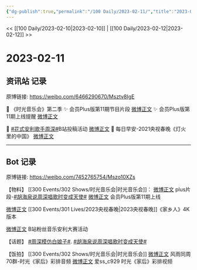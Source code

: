 ```yaml
---
{"dg-publish":true,"permalink":"/100 Daily/2023-02-11/","title":"2023-02-11","created":"2023-02-12T17:12:45.000+08:00","updated":"2023-04-11T14:46:32.000+08:00"}
---
```



<< [[100 Daily/2023-02-10\|2023-02-10]] | [[100 Daily/2023-02-12\|2023-02-12]] >>

# 2023-02-11

## 资讯站 记录

原博链接: https://weibo.com/6466290670/Msztv8IgE

💫 《时光音乐会》第二季
✨ 会员Plus版第11期节目片段 [微博正文](https://m.weibo.cn/6466290670/4867931526398552)
✨ 会员Plus版第11期上线提醒 [微博正文](https://m.weibo.cn/6466290670/4867937830178871)

💫 [#花式安利歌手周深#](https://s.weibo.com/weibo?q=%23%E8%8A%B1%E5%BC%8F%E5%AE%89%E5%88%A9%E6%AD%8C%E6%89%8B%E5%91%A8%E6%B7%B1%23)B站投稿活动 [微博正文](https://m.weibo.cn/6466290670/4867984252207263)
💫 每日早安-2021央视春晚《灯火里的中国》 [微博正文](https://m.weibo.cn/6466290670/4867870197286441)

---
## Bot 记录

原博链接: https://weibo.com/7452765754/Mszo10XZs

【物料】
[[300 Events/302 Shows/时光音乐会\|时光音乐会]]：
[微博正文](https://m.weibo.cn/7703778879/4867929042323449) plus片段-[#胡海泉说周深唱歌时变成天使#](https://s.weibo.com/weibo?q=%23%E8%83%A1%E6%B5%B7%E6%B3%89%E8%AF%B4%E5%91%A8%E6%B7%B1%E5%94%B1%E6%AD%8C%E6%97%B6%E5%8F%98%E6%88%90%E5%A4%A9%E4%BD%BF%23)
[微博正文](https://m.weibo.cn/6466290670/4867937830178871) 会员Plus版第11期上线

[微博正文](https://m.weibo.cn/2140502770/4867755894114524) [[300 Events/301 Lives/2023央视春晚\|2023央视春晚]]《家乡人》4K版本

[微博正文](https://m.weibo.cn/6466290670/4867984252207263) B站粉丝音乐安利大赛活动

【话题】
[#周深模仿白娘子#](https://s.weibo.com/weibo?q=%23%E5%91%A8%E6%B7%B1%E6%A8%A1%E4%BB%BF%E7%99%BD%E5%A8%98%E5%AD%90%23).
[#胡海泉说周深唱歌时变成天使#](https://s.weibo.com/weibo?q=%23%E8%83%A1%E6%B5%B7%E6%B3%89%E8%AF%B4%E5%91%A8%E6%B7%B1%E5%94%B1%E6%AD%8C%E6%97%B6%E5%8F%98%E6%88%90%E5%A4%A9%E4%BD%BF%23)

【饭拍】
[[300 Events/302 Shows/时光音乐会\|时光音乐会]]
[微博正文](https://m.weibo.cn/6735440572/4867863486138235) 风雨同周70群-时光《家后》彩排音频
[微博正文](https://m.weibo.cn/5383420227/4867871795316059) 爱ss_c929 时光《家后》彩排视频
